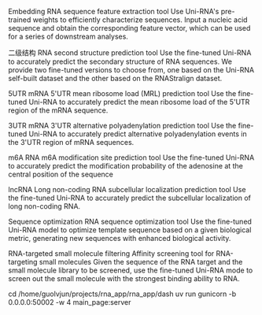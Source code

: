 Embedding
RNA sequence feature extraction tool
Use Uni-RNA's pre-trained weights to efficiently characterize sequences. Input a nucleic acid sequence and obtain the corresponding feature vector, which can be used for a series of downstream analyses.

二级结构
RNA second structure prediction tool
Use the fine-tuned Uni-RNA to accurately predict the secondary structure of RNA sequences. We provide two fine-tuned versions to choose from, one based on the Uni-RNA self-built dataset and the other based on the RNAStralign dataset.

5UTR
mRNA 5'UTR mean ribosome load (MRL) prediction tool
Use the fine-tuned Uni-RNA to accurately predict the mean ribosome load of the 5'UTR region of the mRNA sequence.

3UTR
mRNA 3'UTR alternative polyadenylation prediction tool
Use the fine-tuned Uni-RNA to accurately predict alternative polyadenylation events in the 3'UTR region of mRNA sequences.

m6A
RNA m6A modification site prediction tool
Use the fine-tuned Uni-RNA to accurately predict the modification probability of the adenosine at the central position of the sequence

lncRNA
Long non-coding RNA subcellular localization prediction tool
Use the fine-tuned Uni-RNA to accurately predict the subcellular localization of long non-coding RNA.

Sequence optimization
RNA sequence optimization tool
Use the fine-tuned Uni-RNA model to optimize template sequence based on a given biological metric, generating new sequences with enhanced biological activity.

RNA-targeted small molecule filtering
Affinity screening tool for RNA-targeting small molecules
Given the sequence of the RNA target and the small molecule library to be screened, use the fine-tuned Uni-RNA mode to screen out the small molecule with the strongest binding ability to RNA.




cd /home/guolvjun/projects/rna_app/rna_app/dash
uv run gunicorn -b 0.0.0.0:50002 -w 4 main_page:server

